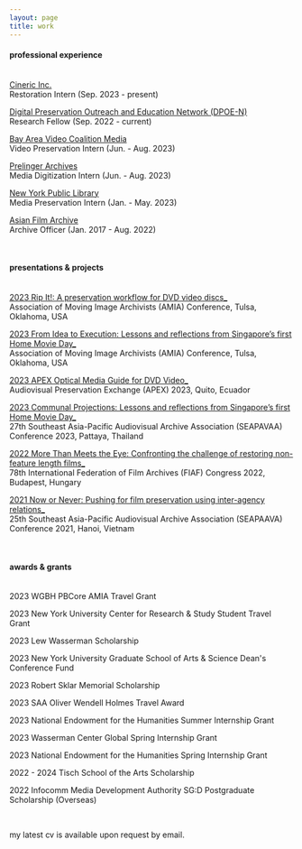 ```yaml
---
layout: page
title: work
---
```


<h4>professional experience</h4>
<br>
<u>Cineric Inc.</u>
<br>Restoration Intern (Sep. 2023 - present)

<u>Digital Preservation Outreach and Education Network (DPOE-N)</u>
<br>Research Fellow (Sep. 2022 - current)

<u>Bay Area Video Coalition Media</u>
<br>Video Preservation Intern (Jun. - Aug. 2023)

<u>Prelinger Archives</u>
<br>Media Digitization Intern (Jun. - Aug. 2023)

<u>New York Public Library</u>
<br>Media Preservation Intern (Jan. - May. 2023)

<u>Asian Film Archive</u>
<br>Archive Officer (Jan. 2017 - Aug. 2022)

<br>
<h4>presentations & projects</h4>
<br>
<u>2023 Rip It!: A preservation workflow for DVD video discs_</u><br>
Association of Moving Image Archivists (AMIA) Conference, Tulsa, Oklahoma, USA

<u>2023 From Idea to Execution: Lessons and reflections from Singapore’s first Home Movie Day\_</u><br>
Association of Moving Image Archivists (AMIA) Conference, Tulsa, Oklahoma, USA

<u>2023 APEX Optical Media Guide for DVD Video\_</u><br>
Audiovisual Preservation Exchange (APEX) 2023, Quito, Ecuador

<u>2023 Communal Projections: Lessons and reflections from Singapore’s first Home Movie Day\_</u><br>
27th Southeast Asia-Pacific Audiovisual Archive Association (SEAPAVAA) Conference 2023, Pattaya, Thailand

<u>2022 More Than Meets the Eye: Confronting the challenge of restoring non-feature length films\_</u><br>
78th International Federation of Film Archives (FIAF) Congress 2022, Budapest, Hungary

<u>2021 Now or Never: Pushing for film preservation using inter-agency relations\_</u><br>
25th Southeast Asia-Pacific Audiovisual Archive Association (SEAPAAVA) Conference 2021, Hanoi, Vietnam

<br>
<h4>awards & grants</h4>
<br>
2023 WGBH PBCore AMIA Travel Grant

2023 New York University Center for Research & Study Student Travel Grant

2023 Lew Wasserman Scholarship

2023 New York University Graduate School of Arts & Science Dean's Conference Fund

2023 Robert Sklar Memorial Scholarship

2023 SAA Oliver Wendell Holmes Travel Award

2023 National Endowment for the Humanities Summer Internship Grant

2023 Wasserman Center Global Spring Internship Grant

2023 National Endowment for the Humanities Spring Internship Grant

2022 - 2024 Tisch School of the Arts Scholarship

2022 Infocomm Media Development Authority SG:D Postgraduate Scholarship (Overseas)

<br>
<p class="message">
  my latest cv is available upon request by email.
</p>

<!-- <p class="message">
  Hey there! This page is included as an example. Feel free to customize it for your own use upon downloading. Carry on!
</p>

Celeste is a lightweight Jekyll theme that features a minimalist, content-first design. It places your content center stage and lets your readers view them in a clutter-free environment without visual distractions. It is based on [Poole](https://github.com/poole/poole), the Jekyll butler, by [@mdo](https://twitter.com/mdo).

In addition to using Poole as its foundation, Celeste is also built using the following open-source projects:

* [normalize.css](http://necolas.github.io/normalize.css/), a modern, HTML5-ready alternative to CSS resets.
* [Font Awesome](https://fontawesome.com/v4.7.0/), the iconic font and CSS toolkit.
* [Hover.css](http://ianlunn.github.io/Hover/), a collection of CSS3 powered hover effects.

Celeste is <i class="fa fa-code"></i> with <i class="fa fa-heart"></i> by [@nicoelayda](https://github.com/nicoelayda). Learn more and contribute on [GitHub](https://github.com/nicoelayda/celeste).

Have questions or suggestions? Feel free to [open an issue on GitHub](https://github.com/nicoelayda/celeste/issues/new) or [ask me on Twitter](https://twitter.com/nicoelayda).

Thanks for reading! -->
